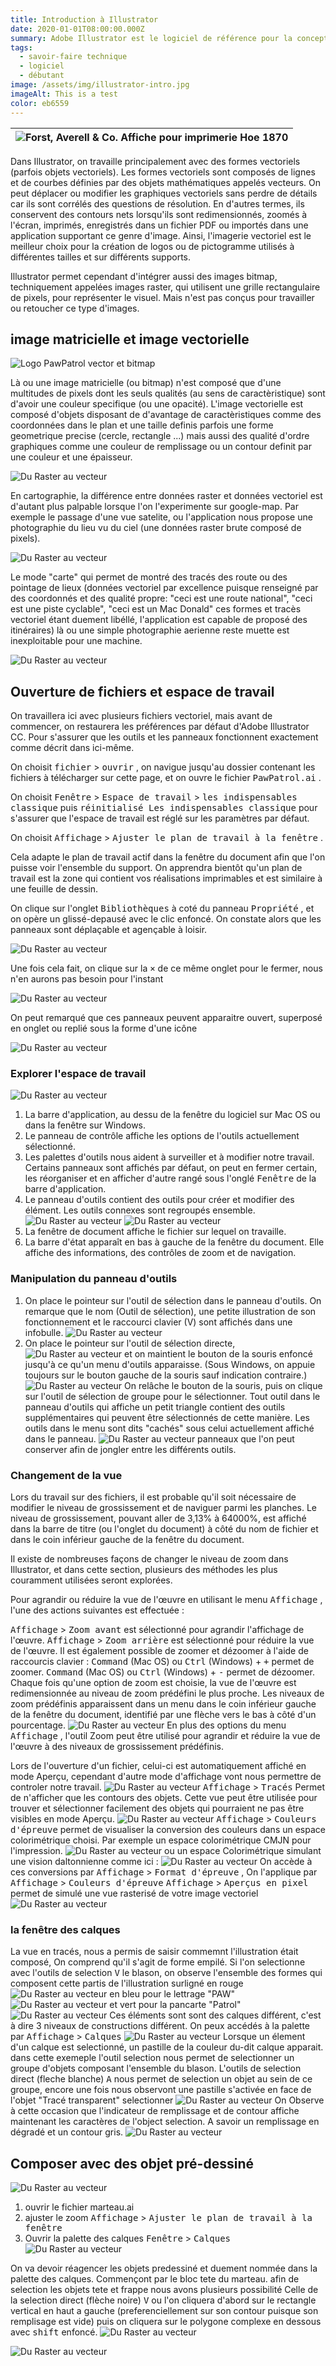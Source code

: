 ```yaml
---
title: Introduction à Illustrator
date: 2020-01-01T08:00:00.000Z
summary: Adobe Illustrator est le logiciel de référence pour la conception graphique vectorielle. Dans ce cours, vous apprendrez toutes ses fonctionnalités essentielles pour libérer votre créativité et maîtriser le logiciel de graphisme vectoriel le plus puissant !. 
tags:
  - savoir-faire technique
  - logiciel
  - débutant
image: /assets/img/illustrator-intro.jpg
imageAlt: This is a test
color: eb6559
---
```

| ![Forst, Averell & Co. Affiche pour imprimerie Hoe 1870](/src/assets/img/illustrator-intro.jpg) |
|:--:|


Dans Illustrator, on travaille principalement avec des formes vectoriels (parfois objets vectoriels). Les formes vectoriels sont composés de lignes et de courbes définies par des objets mathématiques appelés vecteurs.
On peut déplacer ou modifier les graphiques vectoriels sans perdre de détails car ils sont corrélés des questions de résolution. En d'autres termes, ils conservent des contours nets lorsqu'ils sont redimensionnés, zoomés à l'écran, imprimés, enregistrés dans un fichier PDF ou importés dans une application supportant ce genre d'image. Ainsi, l'imagerie vectoriel est le meilleur choix pour la création de logos ou de pictogramme utilisés à différentes tailles et sur différents supports.

Illustrator permet cependant d'intégrer aussi des images bitmap, techniquement appelées images raster, qui utilisent une grille rectangulaire de pixels, pour représenter le visuel. Mais n'est pas conçus pour travailler ou retoucher ce type d'images.

## image matricielle et image vectorielle

![Logo PawPatrol vector et bitmap](/src/assets/img/logo-PawPatrol-vector-bitmap.jpg)

Là ou une image matricielle (ou bitmap) n'est composé que d'une multitudes de pixels dont les seuls qualités (au sens de caractèristique) sont d'avoir une couleur specifique (ou une opacité). L'image vectorielle est composé d'objets disposant de d'avantage de caractèristiques comme des coordonnées dans le plan et une taille definis parfois une forme geometrique precise (cercle, rectangle ...) mais aussi des qualité d'ordre graphiques comme une couleur de remplissage ou un contour definit par une couleur et une épaisseur.

![Du Raster au vecteur](/src/assets/img/gmap-raster.jpg)

En cartographie, la différence entre données raster et données vectoriel est d'autant plus palpable lorsque l'on l'experimente sur google-map. Par exemple le passage d'une vue satelite, ou l'application nous propose une photographie du lieu vu du ciel (une données raster brute composé de pixels).

![Du Raster au vecteur](/src/assets/img/Map-vector.jpg)

Le mode "carte" qui permet de montré des tracés des route ou des pointage de lieux (données vectoriel par excellence puisque renseigné par des coordonnés et des qualité propre: "ceci est une route national", "ceci est une piste cyclable", "ceci est un Mac Donald" ces formes et tracès vectoriel étant duement libéllé, l'application est capable de proposé des itinéraires) là ou une simple photographie aerienne reste muette est inexploitable pour une machine.

![Du Raster au vecteur](/src/assets/img/Map-vector2.jpg)

## Ouverture de fichiers et espace de travail

On travaillera ici avec plusieurs fichiers vectoriel, mais avant de commencer, on restaurera les préférences par défaut d'Adobe Illustrator CC. Pour s'assurer que les outils et les panneaux fonctionnent exactement comme décrit dans ici-même.

On choisit <kbd>fichier</kbd> > <kbd>ouvrir</kbd> , on navigue jusqu'au dossier contenant les fichiers à télécharger sur cette page, et on ouvre le fichier <kbd>PawPatrol.ai</kbd> .

On choisit <kbd>Fenêtre</kbd> > <kbd>Espace de travail</kbd> > <kbd>les indispensables classique</kbd> puis <kbd>réinitialisé Les indispensables classique</kbd> pour s'assurer que l'espace de travail est réglé sur les paramètres par défaut.

On choisit <kbd>Affichage</kbd> > <kbd>Ajuster le plan de travail à la fenêtre</kbd> .

Cela adapte le plan de travail actif dans la fenêtre du document afin que l'on puisse voir l'ensemble du support. On apprendra bientôt qu'un plan de travail est la zone qui contient vos réalisations imprimables et est similaire à une feuille de dessin.

On clique sur l'onglet <kbd>Bibliothèques</kbd> à coté du panneau <kbd>Propriété</kbd> , et on opère un glissé-depausé avec le clic enfoncé. On constate alors que les panneaux sont déplaçable et agençable à loisir.

![Du Raster au vecteur](/src/assets/img/propriete-bibli.jpg)

Une fois cela fait, on clique sur la <kbd>×</kbd> de ce même onglet pour le fermer, nous n'en aurons pas besoin pour l'instant

![Du Raster au vecteur](/src/assets/img/bibli.jpg)

On peut remarqué que ces panneaux peuvent apparaitre ouvert, superposé en onglet ou replié sous la forme d'une icône

![Du Raster au vecteur](/src/assets/img/icon-palette-2.jpg)

### Explorer l'espace de travail

![Du Raster au vecteur](/src/assets/img/illufenetre.jpg)

1. La barre d'application, au dessu de la fenêtre du logiciel sur Mac OS ou dans la fenêtre sur Windows.
2. Le panneau de contrôle affiche les options de l'outils actuellement sélectionné.
3. Les palettes d'outils nous aident à surveiller et à modifier notre travail. Certains panneaux sont affichés par défaut, on peut en fermer certain, les réorganiser et en afficher d'autre rangé sous l'onglé <kbd>Fenêtre</kbd> de la barre d'application.
4. Le panneau d'outils contient des outils pour créer et modifier des élément. Les outils connexes sont regroupés ensemble.
![Du Raster au vecteur](/src/assets/img/outils-cache.jpg)
![Du Raster au vecteur](/src/assets/img/outils-ai.jpg)
5. La fenêtre de document affiche le fichier sur lequel on travaille.
6. La barre d'état apparaît en bas à gauche de la fenêtre du document. Elle affiche des informations, des contrôles de zoom et de navigation.

### Manipulation du panneau d'outils

1. On place le pointeur sur l'outil de sélection dans le panneau d'outils. On remarque que le nom (Outil de sélection), une petite illustration de son fonctionnement et le raccourci clavier (V) sont affichés dans une infobulle.
![Du Raster au vecteur](/src/assets/img/ai-selection.jpg)
2. On place le pointeur sur l'outil de sélection directe,
![Du Raster au vecteur](/src/assets/img/ai-selection-direct.jpg)
 et on maintient le bouton de la souris enfoncé jusqu'à ce qu'un menu d'outils apparaisse. (Sous Windows, on appuie toujours sur le bouton gauche de la souris sauf indication contraire.)
 ![Du Raster au vecteur](/src/assets/img/ai-selection-direct-2.jpg)
 On relâche le bouton de la souris, puis on clique sur l'outil de sélection de groupe pour le sélectionner. Tout outil dans le panneau d'outils qui affiche un petit triangle contient des outils supplémentaires qui peuvent être sélectionnés de cette manière. Les outils dans le menu sont dits "cachés" sous celui actuellement affiché dans le panneau.
 ![Du Raster au vecteur](/src/assets/img/ai-selection-direct-3.jpg)
 panneaux que l'on peut conserver afin de jongler entre les différents outils.

### Changement de la vue

Lors du travail sur des fichiers, il est probable qu'il soit nécessaire de modifier le niveau de grossissement et de naviguer parmi les planches. Le niveau de grossissement, pouvant aller de 3,13% à 64000%, est affiché dans la barre de titre (ou l'onglet du document) à côté du nom de fichier et dans le coin inférieur gauche de la fenêtre du document.

Il existe de nombreuses façons de changer le niveau de zoom dans Illustrator, et dans cette section, plusieurs des méthodes les plus couramment utilisées seront explorées.

Pour agrandir ou réduire la vue de l'œuvre en utilisant le menu <kbd>Affichage</kbd> , l'une des actions suivantes est effectuée :

<kbd>Affichage</kbd> > <kbd>Zoom avant</kbd> est sélectionné pour agrandir l'affichage de l'œuvre.
<kbd>Affichage</kbd> > <kbd>Zoom arrière</kbd> est sélectionné pour réduire la vue de l'œuvre.
Il est également possible de zoomer et dézoomer à l'aide de raccourcis clavier :
<kbd>Command</kbd> (Mac OS) ou <kbd>Ctrl</kbd> (Windows) + <kbd>+</kbd> permet de zoomer.
<kbd>Command</kbd> (Mac OS) ou <kbd>Ctrl</kbd> (Windows) + <kbd>-</kbd> permet de dézoomer.
Chaque fois qu'une option de zoom est choisie, la vue de l'œuvre est redimensionnée au niveau de zoom prédéfini le plus proche. Les niveaux de zoom prédéfinis apparaissent dans un menu dans le coin inférieur gauche de la fenêtre du document, identifié par une flèche vers le bas à côté d'un pourcentage.
![Du Raster au vecteur](/src/assets/img/ai-zoom.jpg)
En plus des options du menu <kbd>Affichage</kbd> , l'outil Zoom peut être utilisé pour agrandir et réduire la vue de l'œuvre à des niveaux de grossissement prédéfinis.

Lors de l'ouverture d'un fichier, celui-ci est automatiquement affiché en mode Aperçu, cependant d'autre mode d'affichage vont nous permettre de controler notre travail.
![Du Raster au vecteur](/src/assets/img/vue-ai-aper.jpg)
<kbd>Affichage</kbd> > <kbd>Tracés</kbd> Permet de n'afficher que les contours des objets. Cette vue peut être utilisée pour trouver et sélectionner facilement des objets qui pourraient ne pas être visibles en mode Aperçu.
![Du Raster au vecteur](/src/assets/img/vue-ai-trac.jpg)
<kbd>Affichage</kbd> > <kbd>Couleurs d'épreuve</kbd> permet de visualiser la conversion des couleurs dans un espace colorimétrique choisi. Par exemple un espace colorimétrique CMJN pour l'impression.
![Du Raster au vecteur](/src/assets/img/vue-ai-print.jpg)
ou un espace Colorimétrique simulant une vision daltonnienne comme ici :
![Du Raster au vecteur](/src/assets/img/vue-ai-dalto.jpg)
On accède à ces conversions par <kbd>Affichage</kbd> > <kbd>Format d'épreuve</kbd> , On l'applique par <kbd>Affichage</kbd> > <kbd>Couleurs d'épreuve</kbd>
<kbd>Affichage</kbd> > <kbd>Aperçus en pixel</kbd> permet de simulé une vue rasterisé de votre image vectoriel
![Du Raster au vecteur](/src/assets/img/vue-ai-pix.jpg)

### la fenêtre des calques

La vue en tracés, nous a permis de saisir commemnt l'illustration était composé, On comprend qu'il s'agit de forme empilé. Si l'on selectionne avec l'outils de selection <kbd>V</kbd> le blason, on observe l'ensemble des formes qui composent cette partis de l'illustration surligné en rouge
![Du Raster au vecteur](/src/assets/img/calque-ai-01.jpg)
en bleu pour le lettrage "PAW"
![Du Raster au vecteur](/src/assets/img/calque-ai-02.jpg)
et vert pour la pancarte "Patrol"
![Du Raster au vecteur](/src/assets/img/calque-ai-03.jpg)
Ces éléments sont sont des calques différent, c'est à dire 3 niveaux de constructions différent.
On peux accédés à la palette par <kbd>Affichage</kbd> > <kbd>Calques</kbd>
![Du Raster au vecteur](/src/assets/img/calque-ai-04.jpg)
Lorsque un élement d'un calque est selectionné, un pastille de la couleur du-dit calque apparait.
dans cette exemeple l'outil selection nous permet de selectionner un groupe d'objets composant l'ensemble du blason.
L'outils de selection direct (fleche blanche) <kbd>A</kbd> nous permet de selection un objet au sein de ce groupe, encore une fois nous observont une pastille s'activée en face de l'objet "Tracé transparent" selectionner
![Du Raster au vecteur](/src/assets/img/calque-ai-05.jpg)
On Observe à cette occasion que l'indicateur de remplissage et de contour affiche maintenant les caractères de l'object selection. A savoir un remplissage en dégradé et un contour gris.
![Du Raster au vecteur](/src/assets/img/selectcolor.jpg)

## Composer avec des objet pré-dessiné

![Du Raster au vecteur](/src/assets/img/matreau.jpg)
1. ouvrir le fichier marteau.ai
2. ajuster le zoom <kbd>Affichage</kbd> > <kbd>Ajuster le plan de travail à la fenêtre</kbd>
3. Ouvrir la palette des calques <kbd>Fenêtre</kbd> > <kbd>Calques</kbd>
![Du Raster au vecteur](/src/assets/img/matreau-calques.jpg)

On va devoir réagencer les objets predessiné et duement nommée dans la palette des calques.
Commençont par le bloc tete du marteau. afin de selection les objets tete et frappe nous avons plusieurs possibilité
Celle de la selection direct (flèche noire) <kbd>V</kbd> ou l'on cliquera d'abord sur le rectangle vertical en haut a gauche (preferenciellement sur son contour puisque son remplisage est vide) puis on cliquera sur le polygone complexe en dessous avec <kbd>shift</kbd> enfoncé.
![Du Raster au vecteur](/src/assets/img/matreau-selection01.jpg)

![Du Raster au vecteur](/src/assets/img/matreau-selection02.jpg)